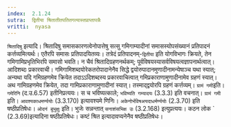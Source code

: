 ```yaml
---
index:  2.1.24
sutra:  द्वितीया श्रितातीतपतितगत्यास्तप्राप्तापन्नैः
vritti:  nyasa
---
```


`श्रितादिषु` इत्यादि। श्रितादिषु समासकारणत्वेनोपात्तेषु सत्सु गमिगाम्यादीनां समासस्योपसंख्यानं प्रतिपादनं कर्त्तव्यमित्यर्थः। एतैरपि समासः प्रतिपादयितव्यः। तत्रेदं प्रतिपादनम्-`द्वितीया` इति योगविभागः क्रियते, तेन गमिगामिप्रभृतिभिरपि समासो भवति। न चैवं श्रितादिग्रहणनर्थकम्; पूर्वविषयस्यासर्वविषयत्वज्ञापनार्थत्वात्। आदिशब्दः प्रकारवाची। गमिगामिशब्दयोरेकतरोपादानेनैव सिद्धे द्वयोरुपादानमुणादीनामन्येषाञ्च यथा स्यात्; अन्यथा यदि गमिग्रहणमेव क्रियेत तदाऽऽदिशब्दस्य प्रकारवाचित्वात् गमिप्रकाराणामुणादीनामेव ग्रहणं स्यात्। अथ गामिग्रहणमेव क्रियेत, तदा गामिप्रकाराणामुणादीनां स्यात्। तस्माद्द्वयोरपि ग्रहणं कर्त्तव्यम्। `ग्रामं गमी`इति। `गमेरिनि` (द.उ.6.57) इतीनिप्रत्ययः। स च भविष्यत्काले; `भविष्यति गम्यादयः` (3.3.3) इति वचनात्। `ग्रामं गमी` इति। `आवश्यकाधमर्ण्ययोः` (3.3.170) इत्यावश्यमे णिनिः। `अकेनोर्भविषअयदाधर्मर्ण्ययोः` (2.3.70) इति षष्ठीप्रतिषेधः। `ओदनं बुभुक्षुः` इति। भुजेः सन्नन्तात् `सनाशंसभिक्ष उः` (3.2.168) इत्युप्रत्ययः। कठन लोक
` (2.3.69)इत्यादिना षष्ठीप्रतिषेधः। कष्टं श्रित इत्यादावप्यनेनैव षष्ठीप्रतिषेधः।

